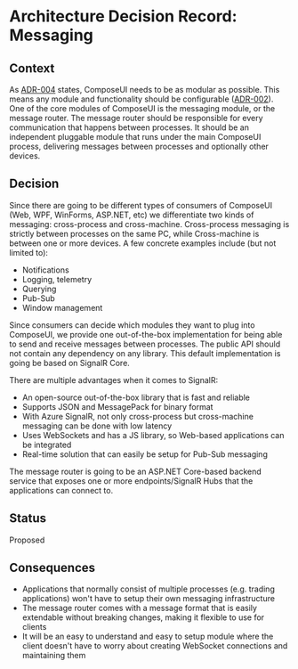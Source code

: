 # Architecture Decision Record: Messaging

## Context

As [ADR-004](adr-004-module-loading.md) states, ComposeUI needs to be as modular as possible.
This means any module and functionality should be configurable ([ADR-002](adr-002-configuration.md)).
One of the core modules of ComposeUI is the messaging module, or the message router. The message router
should be responsible for every communication that happens between processes.
It should be an independent pluggable module that runs under the main ComposeUI process, delivering
messages between processes and optionally other devices.

## Decision

Since there are going to be
different types of consumers of ComposeUI (Web, WPF, WinForms, ASP.NET, etc) we differentiate two kinds of
messaging: cross-process and cross-machine. Cross-process messaging is strictly between processes on the same PC,
while Cross-machine is between one or more devices.
A few concrete examples include (but not limited to):

- Notifications
- Logging, telemetry
- Querying
- Pub-Sub
- Window management

Since consumers can decide which modules they want to plug into ComposeUI,
we provide one out-of-the-box implementation for being able to send and receive messages between processes.
The public API should not contain any dependency on any library.
This default implementation is going be based on SignalR Core.

There are multiple advantages when it comes to SignalR:

- An open-source out-of-the-box library that is fast and reliable
- Supports JSON and MessagePack for binary format
- With Azure SignalR, not only cross-process but cross-machine messaging can be done with low latency
- Uses WebSockets and has a JS library, so Web-based applications can be integrated
- Real-time solution that can easily be setup for Pub-Sub messaging

The message router is going to be an ASP.NET Core-based backend service that exposes one or more endpoints/SignalR Hubs
that the applications can connect to.


## Status

Proposed

## Consequences

- Applications that normally consist of multiple processes (e.g. trading applications) won't have to setup their own
messaging infrastructure
- The message router comes with a message format that is easily extendable without breaking changes, making it
flexible to use for clients
- It will be an easy to understand and easy to setup module where the client doesn't have to worry about creating
WebSocket connections and maintaining them